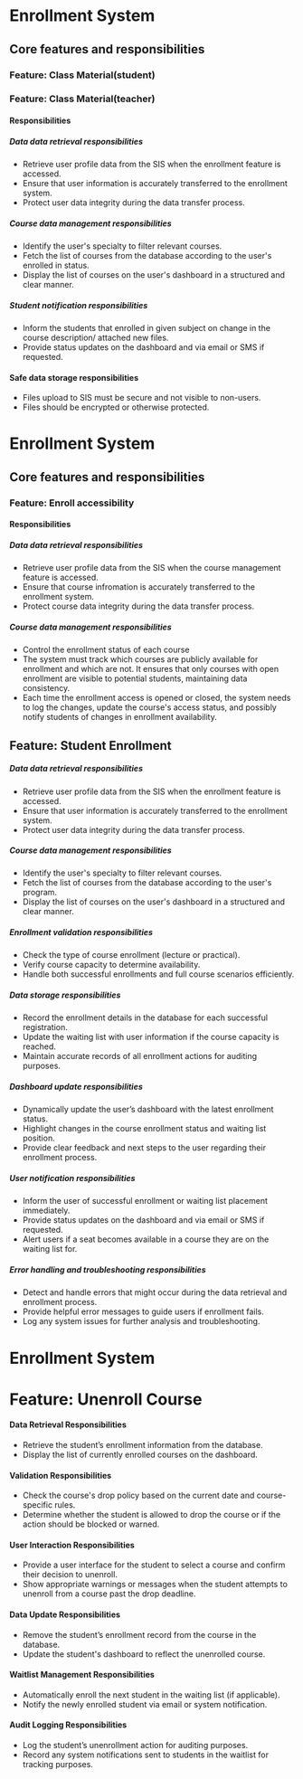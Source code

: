 # Enrollment System

## Core features and responsibilities

### Feature: Class Material(student)
### Feature: Class Material(teacher)
#### Responsibilities

##### Data data retrieval responsibilities
* Retrieve user profile data from the SIS when the enrollment feature is accessed.
* Ensure that user information is accurately transferred to the enrollment system.
* Protect user data integrity during the data transfer process.

##### Course data management responsibilities
* Identify the user's specialty to filter relevant courses.
* Fetch the list of courses from the database according to the user's enrolled in status.
* Display the list of courses on the user's dashboard in a structured and clear manner.

##### Student notification responsibilities
* Inform the students that enrolled in given subject on change in the course description/ attached new files.
* Provide status updates on the dashboard and via email or SMS if requested.

#### Safe data storage responsibilities
* Files upload to SIS must be secure and not visible to non-users.
* Files should be encrypted or otherwise protected.

# Enrollment System

## Core features and responsibilities

### Feature: Enroll accessibility
#### Responsibilities

##### Data data retrieval responsibilities
* Retrieve user profile data from the SIS when the course management feature is accessed.
* Ensure that course infromation is accurately transferred to the enrollment system.
* Protect course data integrity during the data transfer process.

##### Course data management responsibilities
* Control the enrollment status of each course
* The system must track which courses are publicly available for enrollment and which are not. It ensures that only courses with open enrollment are visible to potential students, maintaining data consistency.
* Each time the enrollment access is opened or closed, the system needs to log the changes, update the course's access status, and possibly notify students of changes in enrollment availability.
## Feature: Student Enrollment
##### Data data retrieval responsibilities
* Retrieve user profile data from the SIS when the enrollment feature is accessed.
* Ensure that user information is accurately transferred to the enrollment system.
* Protect user data integrity during the data transfer process.

##### Course data management responsibilities
* Identify the user's specialty to filter relevant courses.
* Fetch the list of courses from the database according to the user's program.
* Display the list of courses on the user's dashboard in a structured and clear manner.

##### Enrollment validation responsibilities
* Check the type of course enrollment (lecture or practical).
* Verify course capacity to determine availability.
* Handle both successful enrollments and full course scenarios efficiently.

##### Data storage responsibilities
* Record the enrollment details in the database for each successful registration.
* Update the waiting list with user information if the course capacity is reached.
* Maintain accurate records of all enrollment actions for auditing purposes.

##### Dashboard update responsibilities
* Dynamically update the user’s dashboard with the latest enrollment status.
* Highlight changes in the course enrollment status and waiting list position.
* Provide clear feedback and next steps to the user regarding their enrollment process.

##### User notification responsibilities
* Inform the user of successful enrollment or waiting list placement immediately.
* Provide status updates on the dashboard and via email or SMS if requested.
* Alert users if a seat becomes available in a course they are on the waiting list for.

##### Error handling and troubleshooting responsibilities
* Detect and handle errors that might occur during the data retrieval and enrollment process.
* Provide helpful error messages to guide users if enrollment fails.
* Log any system issues for further analysis and troubleshooting.
# Enrollment System

# Feature: Unenroll Course
#### Data Retrieval Responsibilities

* Retrieve the student’s enrollment information from the database.
* Display the list of currently enrolled courses on the dashboard.

#### Validation Responsibilities

* Check the course's drop policy based on the current date and course-specific rules.
* Determine whether the student is allowed to drop the course or if the action should be blocked or warned.

#### User Interaction Responsibilities

* Provide a user interface for the student to select a course and confirm their decision to unenroll.
* Show appropriate warnings or messages when the student attempts to unenroll from a course past the drop deadline.

#### Data Update Responsibilities

* Remove the student’s enrollment record from the course in the database.
* Update the student's dashboard to reflect the unenrolled course.

#### Waitlist Management Responsibilities

* Automatically enroll the next student in the waiting list (if applicable).
* Notify the newly enrolled student via email or system notification.

#### Audit Logging Responsibilities

* Log the student’s unenrollment action for auditing purposes.
* Record any system notifications sent to students in the waitlist for tracking purposes.
